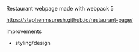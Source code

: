 Restaurant webpage made with webpack 5

https://stephenmsuresh.github.io/restaurant-page/

improvements
- styling/design